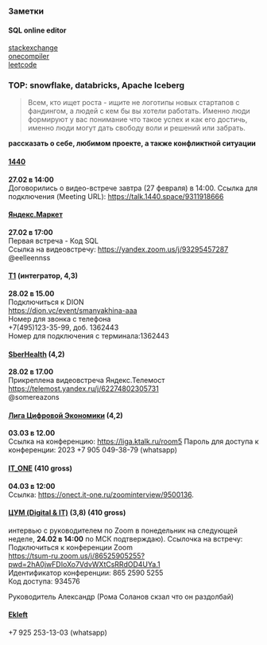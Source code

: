 ### Заметки  

#### SQL online editor
[stackexchange](https://data.stackexchange.com/stackoverflow/query/new)  
[onecompiler](https://onecompiler.com)  
[leetcode](https://leetcode.com/)  

### TOP: snowflake, databricks, Apache Iceberg  

> Всем, кто ищет роста - ищите не логотипы новых стартапов с фандингом, а людей с кем бы вы хотели работать. Именно люди формируют у вас понимание что такое успех и как его достичь, именно люди могут дать свободу воли и решений или забрать.  

**рассказать о себе, любимом проекте, а также конфликтной ситуации**  

#### [1440](https://1440.space/)  
**27.02 в 14:00**    
Договорились о видео-встрече завтра (27 февраля) в 14:00.
Ссылка для подключения (Meeting URL):
https://talk.1440.space/9311918666

#### [Яндекс.Маркет](https://getmatch.ru/vacancies/21403?s=my_vacancies)  
**27.02 в 17:00**  
Первая встреча - Код SQL  
Ссылка на видеовстречу: https://yandex.zoom.us/j/93295457287  
@eelleennss  

#### [Т1](https://voronezh.hh.ru/employer/4649269?dpt=4649269-4649269-innoteh&hhtmFrom=vacancy) (интегратор, 4,3)  
**28.02 в 15.00**  
Подключиться к DION  
https://dion.vc/event/smanyakhina-aaa  
Номер для звонка с телефона  
+7(495)123-35-99, доб. 1362443  
Номер для подключения с терминала:1362443  

#### [SberHealth](https://sberhealth.ru/) (4,2) 
**28.02 в 17.00**  
Прикреплена видеовстреча Яндекс.Телемост  
https://telemost.yandex.ru/j/62274802305731  
@somereazons  

#### [Лига Цифровой Экономики](https://voronezh.hh.ru/vacancy/116155206) (4,2)  
**03.03 в 12.00**  
Ссылка на конференцию: https://liga.ktalk.ru/room5 
Пароль для доступа к конференции: 2023
+7 905 049-38-79 (whatsapp)  

#### [IT_ONE](https://www.it-one.ru/vacancies/28a572d32c264c0469f8f97193fa84c5/)  (410  gross)  
**04.03 в 12:00**    
Ссылка: https://onect.it-one.ru/zoominterview/9500136.  

#### [ЦУМ (Digital & IT)](https://hh.ru/vacancy/116342335?hhtmFrom=employer_vacancy_responses) (3,8) (410  gross)  
интервью с руководителем по Zoom в понедельник на следующей неделе, **24.02 в 14:00** по МСК подтверждаю). Ссылочка на встречу:  
Подключиться к конференции Zoom  
https://tsum-ru.zoom.us/j/86525905255?pwd=2hA0jwFDIoXo7VdvWXtCsRRdOD4UYa.1  
Идентификатор конференции: 865 2590 5255  
Код доступа: 934576  

Руководитель Александр (Рома Соланов скзал что он раздолбай)  

#### [Ekleft](https://ekleft.ru/)  
+7 925 253-13-03 (whatsapp)  


